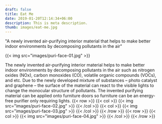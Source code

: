 ```yaml
---
draft: false
title: Eat Me
date: 2019-01-20T12:14:34+06:00
description: This is meta description.
thumb: images/eat-me.jpg
---
```


"A newly invented air-purifying interior material that helps to make better indoor environments by decomposing pollutants in the air"

{{< img src="images/puri-face-01.jpg" >}}

The newly invented air-purifying interior material helps to make better indoor environments by decomposing pollutants in the air such as nitrogen oxides (NOx), carbon monoxides (CO), volatile organic compounds (VOCs), and etc. Due to the newly developed mixture of substances – photo catalyst and graphene – the surface of the material can react to the visible lights to change the monocular structure of pollutants. The invented purifying material can be applied onto furniture doors so furniture can be an energy-free purifier only requiring lights. 
{{< row >}}
  {{< col >}}
    {{< img src="images/puri-face-02.jpg" >}}
  {{< /col >}}
  {{< col >}}
    {{< img src="images/puri-face-03.jpg" >}}
  {{< /col >}}
{{< /row >}}
{{< row >}}
  {{< col >}}
{{< img src="images/puri-face-04.jpg" >}}
  {{< /col >}}
{{< /row >}}